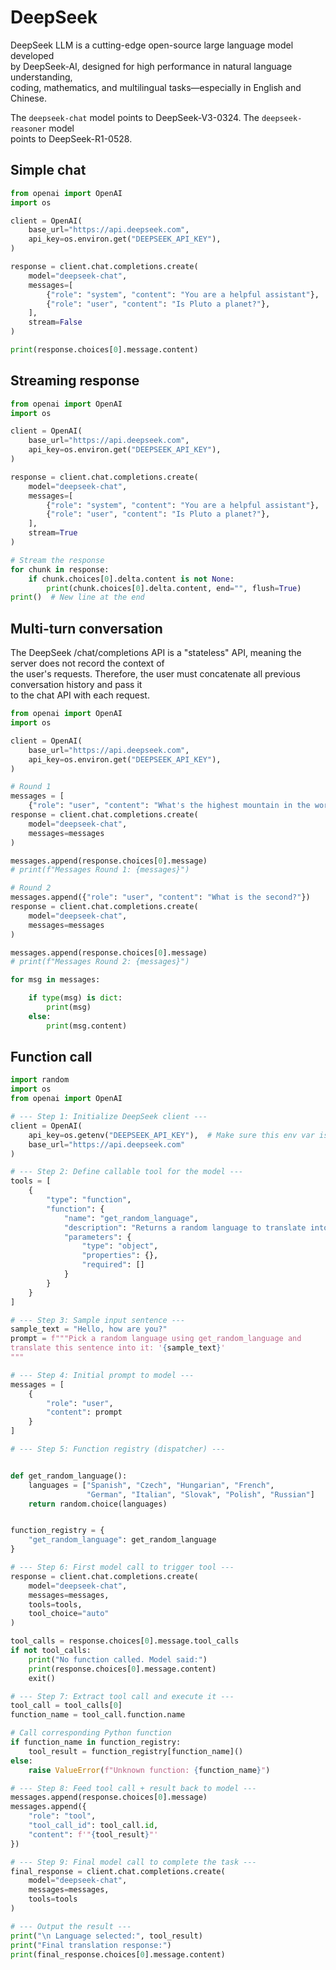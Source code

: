 # DeepSeek 

DeepSeek LLM is a cutting-edge open-source large language model developed  
by DeepSeek-AI, designed for high performance in natural language understanding,  
coding, mathematics, and multilingual tasks—especially in English and Chinese.

The `deepseek-chat` model points to DeepSeek-V3-0324. The `deepseek-reasoner` model  
points to DeepSeek-R1-0528.


## Simple chat 

```python
from openai import OpenAI
import os

client = OpenAI(
    base_url="https://api.deepseek.com",
    api_key=os.environ.get("DEEPSEEK_API_KEY"),
)

response = client.chat.completions.create(
    model="deepseek-chat",
    messages=[
        {"role": "system", "content": "You are a helpful assistant"},
        {"role": "user", "content": "Is Pluto a planet?"},
    ],
    stream=False
)

print(response.choices[0].message.content)
```

## Streaming response

```python
from openai import OpenAI
import os

client = OpenAI(
    base_url="https://api.deepseek.com",
    api_key=os.environ.get("DEEPSEEK_API_KEY"),
)

response = client.chat.completions.create(
    model="deepseek-chat",
    messages=[
        {"role": "system", "content": "You are a helpful assistant"},
        {"role": "user", "content": "Is Pluto a planet?"},
    ],
    stream=True
)

# Stream the response
for chunk in response:
    if chunk.choices[0].delta.content is not None:
        print(chunk.choices[0].delta.content, end="", flush=True)
print()  # New line at the end
```


## Multi-turn conversation

The DeepSeek /chat/completions API is a "stateless" API, meaning the server does not record the context of  
the user's requests. Therefore, the user must concatenate all previous conversation history and pass it  
to the chat API with each request.

```python
from openai import OpenAI
import os

client = OpenAI(
    base_url="https://api.deepseek.com",
    api_key=os.environ.get("DEEPSEEK_API_KEY"),
)

# Round 1
messages = [
    {"role": "user", "content": "What's the highest mountain in the world?"}]
response = client.chat.completions.create(
    model="deepseek-chat",
    messages=messages
)

messages.append(response.choices[0].message)
# print(f"Messages Round 1: {messages}")

# Round 2
messages.append({"role": "user", "content": "What is the second?"})
response = client.chat.completions.create(
    model="deepseek-chat",
    messages=messages
)

messages.append(response.choices[0].message)
# print(f"Messages Round 2: {messages}")

for msg in messages:

    if type(msg) is dict:
        print(msg)
    else:
        print(msg.content)
```

## Function call 

```python
import random
import os
from openai import OpenAI

# --- Step 1: Initialize DeepSeek client ---
client = OpenAI(
    api_key=os.getenv("DEEPSEEK_API_KEY"),  # Make sure this env var is set
    base_url="https://api.deepseek.com"
)

# --- Step 2: Define callable tool for the model ---
tools = [
    {
        "type": "function",
        "function": {
            "name": "get_random_language",
            "description": "Returns a random language to translate into",
            "parameters": {
                "type": "object",
                "properties": {},
                "required": []
            }
        }
    }
]

# --- Step 3: Sample input sentence ---
sample_text = "Hello, how are you?"
prompt = f"""Pick a random language using get_random_language and  
translate this sentence into it: '{sample_text}'
"""

# --- Step 4: Initial prompt to model ---
messages = [
    {
        "role": "user",
        "content": prompt
    }
]

# --- Step 5: Function registry (dispatcher) ---


def get_random_language():
    languages = ["Spanish", "Czech", "Hungarian", "French",
                 "German", "Italian", "Slovak", "Polish", "Russian"]
    return random.choice(languages)


function_registry = {
    "get_random_language": get_random_language
}

# --- Step 6: First model call to trigger tool ---
response = client.chat.completions.create(
    model="deepseek-chat",
    messages=messages,
    tools=tools,
    tool_choice="auto"
)

tool_calls = response.choices[0].message.tool_calls
if not tool_calls:
    print("No function called. Model said:")
    print(response.choices[0].message.content)
    exit()

# --- Step 7: Extract tool call and execute it ---
tool_call = tool_calls[0]
function_name = tool_call.function.name

# Call corresponding Python function
if function_name in function_registry:
    tool_result = function_registry[function_name]()
else:
    raise ValueError(f"Unknown function: {function_name}")

# --- Step 8: Feed tool call + result back to model ---
messages.append(response.choices[0].message)
messages.append({
    "role": "tool",
    "tool_call_id": tool_call.id,
    "content": f'"{tool_result}"'
})

# --- Step 9: Final model call to complete the task ---
final_response = client.chat.completions.create(
    model="deepseek-chat",
    messages=messages,
    tools=tools
)

# --- Output the result ---
print("\n Language selected:", tool_result)
print("Final translation response:")
print(final_response.choices[0].message.content)
```

